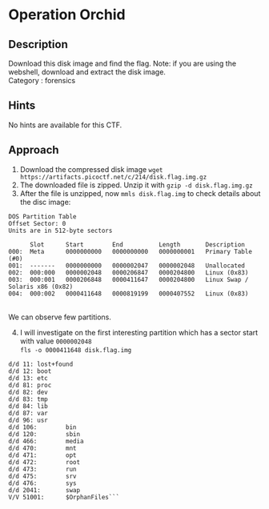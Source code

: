 # Operation Orchid

## Description
Download this disk image and find the flag. Note: if you are using the webshell, download and extract the disk image. <br>
Category : forensics

## Hints
No hints are available for this CTF.

## Approach
1. Download the compressed disk image  `wget https://artifacts.picoctf.net/c/214/disk.flag.img.gz`
2. The downloaded file is zipped. Unzip it with `gzip -d disk.flag.img.gz`
3. After the file is unzipped, now  `mmls disk.flag.img` to check details about the disc image:
```text
DOS Partition Table
Offset Sector: 0
Units are in 512-byte sectors

      Slot      Start        End          Length       Description
000:  Meta      0000000000   0000000000   0000000001   Primary Table (#0)
001:  -------   0000000000   0000002047   0000002048   Unallocated
002:  000:000   0000002048   0000206847   0000204800   Linux (0x83)
003:  000:001   0000206848   0000411647   0000204800   Linux Swap / Solaris x86 (0x82)
004:  000:002   0000411648   0000819199   0000407552   Linux (0x83)
```
<br>
We can observe few partitions. <br>

4. I will investigate on the first interesting partition which has a sector start with value `0000002048`<br>
`fls -o 0000411648 disk.flag.img `
```text d/d 460:        home
d/d 11: lost+found
d/d 12: boot
d/d 13: etc
d/d 81: proc
d/d 82: dev
d/d 83: tmp
d/d 84: lib
d/d 87: var
d/d 96: usr
d/d 106:        bin
d/d 120:        sbin
d/d 466:        media
d/d 470:        mnt
d/d 471:        opt
d/d 472:        root
d/d 473:        run
d/d 475:        srv
d/d 476:        sys
d/d 2041:       swap
V/V 51001:      $OrphanFiles```
